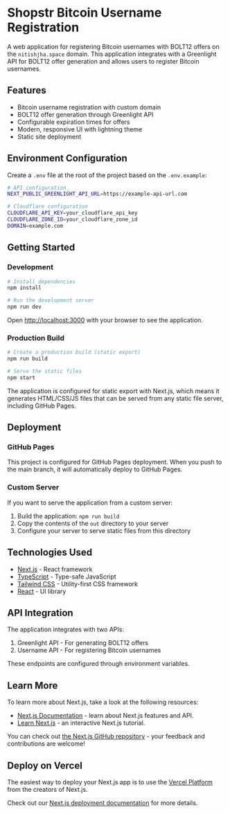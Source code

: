 # Shopstr Bitcoin Username Registration

A web application for registering Bitcoin usernames with BOLT12 offers on the `nitishjha.space` domain. This application integrates with a Greenlight API for BOLT12 offer generation and allows users to register Bitcoin usernames.

## Features

- Bitcoin username registration with custom domain
- BOLT12 offer generation through Greenlight API
- Configurable expiration times for offers
- Modern, responsive UI with lightning theme
- Static site deployment

## Environment Configuration

Create a `.env` file at the root of the project based on the `.env.example`:

```bash
# API configuration
NEXT_PUBLIC_GREENLIGHT_API_URL=https://example-api-url.com

# Cloudflare configuration
CLOUDFLARE_API_KEY=your_cloudflare_api_key
CLOUDFLARE_ZONE_ID=your_cloudflare_zone_id
DOMAIN=example.com
```

## Getting Started

### Development

```bash
# Install dependencies
npm install

# Run the development server
npm run dev
```

Open [http://localhost:3000](http://localhost:3000) with your browser to see the application.

### Production Build

```bash
# Create a production build (static export)
npm run build

# Serve the static files
npm start
```

The application is configured for static export with Next.js, which means it generates HTML/CSS/JS files that can be served from any static file server, including GitHub Pages.

## Deployment

### GitHub Pages

This project is configured for GitHub Pages deployment. When you push to the main branch, it will automatically deploy to GitHub Pages.

### Custom Server

If you want to serve the application from a custom server:

1. Build the application: `npm run build`
2. Copy the contents of the `out` directory to your server
3. Configure your server to serve static files from this directory

## Technologies Used

- [Next.js](https://nextjs.org) - React framework
- [TypeScript](https://www.typescriptlang.org/) - Type-safe JavaScript
- [Tailwind CSS](https://tailwindcss.com/) - Utility-first CSS framework
- [React](https://reactjs.org/) - UI library

## API Integration

The application integrates with two APIs:
1. Greenlight API - For generating BOLT12 offers
2. Username API - For registering Bitcoin usernames

These endpoints are configured through environment variables.

## Learn More

To learn more about Next.js, take a look at the following resources:

- [Next.js Documentation](https://nextjs.org/docs) - learn about Next.js features and API.
- [Learn Next.js](https://nextjs.org/learn-pages-router) - an interactive Next.js tutorial.

You can check out [the Next.js GitHub repository](https://github.com/vercel/next.js) - your feedback and contributions are welcome!

## Deploy on Vercel

The easiest way to deploy your Next.js app is to use the [Vercel Platform](https://vercel.com/new?utm_medium=default-template&filter=next.js&utm_source=create-next-app&utm_campaign=create-next-app-readme) from the creators of Next.js.

Check out our [Next.js deployment documentation](https://nextjs.org/docs/pages/building-your-application/deploying) for more details.

